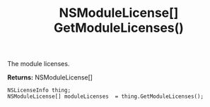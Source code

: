 ﻿---
uid: crmscript_ref_NSLicenseInfo_GetModuleLicenses
title: NSModuleLicense[] GetModuleLicenses()
intellisense: NSLicenseInfo.GetModuleLicenses
keywords: NSLicenseInfo, GetModuleLicenses
so.topic: reference
---

The module licenses.

**Returns:** NSModuleLicense[]


```crmscript
NSLicenseInfo thing;
NSModuleLicense[] moduleLicenses  = thing.GetModuleLicenses();
```


